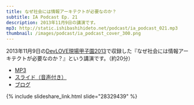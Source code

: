 ```yaml
---
title: なぜ社会には情報アーキテクトが必要なのか？
subtitle: IA Podcast Ep. 21
description: 2013年11月9日の講演です。
mp3: http://static.ishibashihideto.net/podcast/ia_podcast_021.mp3
thumbnail: /images/podcast/ia_podcast_cover_300.png
---
```


2013年11月9日の[DevLOVE現場甲子園2013](http://devlove.doorkeeper.jp/events/5464)で収録した『なぜ社会には情報アーキテクトが必要なのか？』という講演です。（約20分）

- [MP3](http://static.ishibashihideto.net/podcast/ia_podcast_021.mp3)
- [スライド（音声付き）](http://www.slideshare.net/HidetoIshibashi/ss-28329439)
- [ブログ](http://ja.ishibashihideto.net/activity/2013/11/17/why-society-needs-ia.html)

{% include slideshare_link.html slide="28329439" %}

